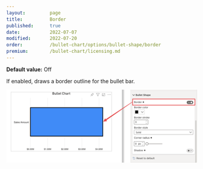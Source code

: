 ```yaml
---
layout:         page
title:          Border
published:      true
date:           2022-07-07
modified:   	2022-07-20
order:          /bullet-chart/options/bullet-shape/border
premium:        /bullet-chart/licensing.md
---
```


**Default value:** Off

If enabled, draws a border outline for the bullet bar.

<img src="images/bullet-shape-border-on.png" width="700">